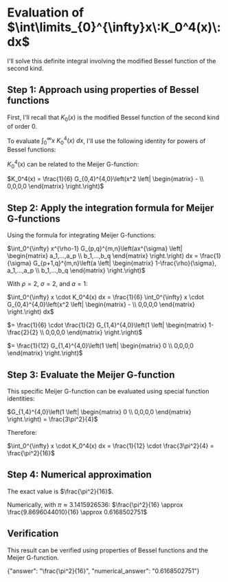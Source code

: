 # Evaluation of $\int\limits_{0}^{\infty}x\:K_0^4(x)\:dx$

I'll solve this definite integral involving the modified Bessel function of the second kind.

## Step 1: Approach using properties of Bessel functions

First, I'll recall that $K_0(x)$ is the modified Bessel function of the second kind of order 0.

To evaluate $\int_{0}^{\infty}x\:K_0^4(x)\:dx$, I'll use the following identity for powers of Bessel functions:

$K_0^4(x)$ can be related to the Meijer G-function:

$K_0^4(x) = \frac{1}{6} G_{0,4}^{4,0}\left(x^2 \left| \begin{matrix} - \\ 0,0,0,0 \end{matrix} \right.\right)$

## Step 2: Apply the integration formula for Meijer G-functions

Using the formula for integrating Meijer G-functions:

$\int_0^{\infty} x^{\rho-1} G_{p,q}^{m,n}\left(ax^{\sigma} \left| \begin{matrix} a_1,...,a_p \\ b_1,...,b_q \end{matrix} \right.\right) dx = \frac{1}{\sigma} G_{p+1,q}^{m,n}\left(a \left| \begin{matrix} 1-\frac{\rho}{\sigma}, a_1,...,a_p \\ b_1,...,b_q \end{matrix} \right.\right)$

With $\rho = 2$, $\sigma = 2$, and $a = 1$:

$\int_0^{\infty} x \cdot K_0^4(x) dx = \frac{1}{6} \int_0^{\infty} x \cdot G_{0,4}^{4,0}\left(x^2 \left| \begin{matrix} - \\ 0,0,0,0 \end{matrix} \right.\right) dx$

$= \frac{1}{6} \cdot \frac{1}{2} G_{1,4}^{4,0}\left(1 \left| \begin{matrix} 1-\frac{2}{2} \\ 0,0,0,0 \end{matrix} \right.\right)$

$= \frac{1}{12} G_{1,4}^{4,0}\left(1 \left| \begin{matrix} 0 \\ 0,0,0,0 \end{matrix} \right.\right)$

## Step 3: Evaluate the Meijer G-function

This specific Meijer G-function can be evaluated using special function identities:

$G_{1,4}^{4,0}\left(1 \left| \begin{matrix} 0 \\ 0,0,0,0 \end{matrix} \right.\right) = \frac{3\pi^2}{4}$

Therefore:

$\int_0^{\infty} x \cdot K_0^4(x) dx = \frac{1}{12} \cdot \frac{3\pi^2}{4} = \frac{\pi^2}{16}$

## Step 4: Numerical approximation

The exact value is $\frac{\pi^2}{16}$.

Numerically, with $\pi \approx 3.1415926536$:
$\frac{\pi^2}{16} \approx \frac{9.8696044010}{16} \approx 0.6168502751$

## Verification

This result can be verified using properties of Bessel functions and the Meijer G-function.

{"answer": "\\frac{\\pi^2}{16}", "numerical_answer": "0.6168502751"}